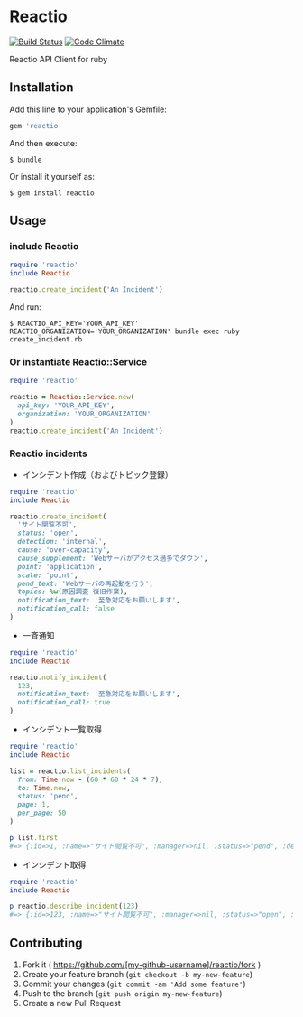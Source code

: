 # Reactio

[![Build Status](https://travis-ci.org/haazime/reactio.svg?branch=master)](https://travis-ci.org/haazime/reactio)
[![Code Climate](https://codeclimate.com/github/haazime/reactio/badges/gpa.svg)](https://codeclimate.com/github/haazime/reactio)

Reactio API Client for ruby

## Installation

Add this line to your application's Gemfile:

```ruby
gem 'reactio'
```

And then execute:

    $ bundle

Or install it yourself as:

    $ gem install reactio

## Usage

### include Reactio

```ruby
require 'reactio'
include Reactio

reactio.create_incident('An Incident')
```

And run:

    $ REACTIO_API_KEY='YOUR_API_KEY' REACTIO_ORGANIZATION='YOUR_ORGANIZATION' bundle exec ruby create_incident.rb

### Or instantiate Reactio::Service

```ruby
require 'reactio'

reactio = Reactio::Service.new(
  api_key: 'YOUR_API_KEY',
  organization: 'YOUR_ORGANIZATION'
)
reactio.create_incident('An Incident')
```

### Reactio incidents

- インシデント作成（およびトピック登録）

```ruby
require 'reactio'
include Reactio

reactio.create_incident(
  'サイト閲覧不可',
  status: 'open',
  detection: 'internal',
  cause: 'over-capacity',
  cause_supplement: 'Webサーバがアクセス過多でダウン',
  point: 'application',
  scale: 'point',
  pend_text: 'Webサーバの再起動を行う',
  topics: %w(原因調査 復旧作業),
  notification_text: '至急対応をお願いします',
  notification_call: false
)
```

- 一斉通知

```ruby
require 'reactio'
include Reactio

reactio.notify_incident(
  123,
  notification_text: '至急対応をお願いします',
  notification_call: true
)
```

- インシデント一覧取得

```ruby
require 'reactio'
include Reactio

list = reactio.list_incidents(
  from: Time.now - (60 * 60 * 24 * 7),
  to: Time.now,
  status: 'pend',
  page: 1,
  per_page: 50
)

p list.first
#=> {:id=>1, :name=>"サイト閲覧不可", :manager=>nil, :status=>"pend", :detection=>"msp", :cause=>"over-capacity", :cause_supplement=>"Webサーバがアクセス過多でダウン", :point=>"middleware", :scale=>"whole", :pend_text=>"Webサーバの再起動を行う", :close_text=>"Webサーバのスケールアウトを行う", :closed_by=>nil, :closed_at=>nil, :pended_by=>nil, :pended_at=>nil, :created_by=>0, :created_at=>1430208000, :updated_by=>0, :updated_at=>1430208000}
```

- インシデント取得

```ruby
require 'reactio'
include Reactio

p reactio.describe_incident(123)
#=> {:id=>123, :name=>"サイト閲覧不可", :manager=>nil, :status=>"open", :detection=>"msp", :cause=>"over-capacity", :cause_supplement=>"Webサーバがアクセス過多でダウン", :point=>"middleware", :scale=>"whole", :pend_text=>"Webサーバの再起動を行う", :close_text=>"Webサーバのスケールアウトを行う", :closed_by=>nil, :closed_at=>nil, :pended_by=>nil, :pended_at=>nil, :created_by=>0, :created_at=>1430208000, :updated_by=>0, :updated_at=>1430208000, :topics=>[{:id=>1, :name=>"原因調査", :status=>"open", :color=>"#5661aa", :closed_by=>nil, :closed_at=>nil, :created_by=>0, :created_at=>1430208000, :updated_by=>0, :updated_at=>1430208000}, {:id=>2, :name=>"復旧作業", :status=>"open", :color=>"#077f40", :closed_by=>nil, :closed_at=>nil, :created_by=>0, :created_at=>1430208000, :updated_by=>0, :updated_at=>1430208000}], :files=>[{:name=>"障害報告書", :path=>"https://demo.reactio.jp/data/reactio-mvp/files/incident/1/_bYMRLTxj75lcXCWN0iaAZud2CuGqFFL/Screen_Shot.png"}], :users=>[{:id=>1}, {:id=>2}]}
```

## Contributing

1. Fork it ( https://github.com/[my-github-username]/reactio/fork )
2. Create your feature branch (`git checkout -b my-new-feature`)
3. Commit your changes (`git commit -am 'Add some feature'`)
4. Push to the branch (`git push origin my-new-feature`)
5. Create a new Pull Request
